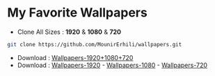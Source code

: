# My Favorite Wallpapers
* Clone All Sizes : **1920** & **1080** & **720**
```sh
git clone https://github.com/MounirErhili/wallpapers.git
```
* Download : [Wallpapers-1920+1080+720](https://github.com/MounirErhili/wallpapers/archive/master.zip "Download Sizes 1920 & 1080 & 720")
* Download :
[Wallpapers-1920](https://github.com/MounirErhili/wallpapers/archive/1920.zip "Wallpapers 1920") - 
[Wallpapers-1080](https://github.com/MounirErhili/wallpapers/archive/1080.zip "Wallpapers 1080") - 
[Wallpapers-720](https://github.com/MounirErhili/wallpapers/archive/720.zip "Wallpapers 720")
